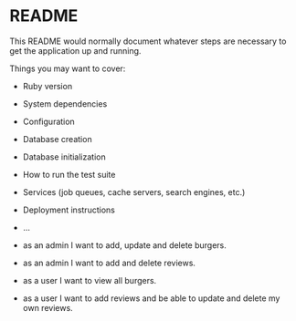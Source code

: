 # README

This README would normally document whatever steps are necessary to get the
application up and running.

Things you may want to cover:

* Ruby version

* System dependencies

* Configuration

* Database creation

* Database initialization

* How to run the test suite

* Services (job queues, cache servers, search engines, etc.)

* Deployment instructions

* ...


* as an admin I want to add, update and delete burgers.
* as an admin I want to add and delete reviews.
* as a user I want to view all burgers.
* as a user I want to add reviews and be able to update and delete my own reviews.